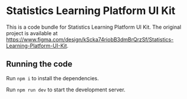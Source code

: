 
  # Statistics Learning Platform UI Kit

  This is a code bundle for Statistics Learning Platform UI Kit. The original project is available at https://www.figma.com/design/kScka74riobB3dmBrQrzSf/Statistics-Learning-Platform-UI-Kit.

  ## Running the code

  Run `npm i` to install the dependencies.

  Run `npm run dev` to start the development server.
  